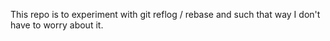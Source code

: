 This repo is to experiment with git reflog / rebase and such that way I don't have to worry about it. 




